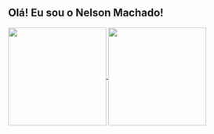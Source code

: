 ##   Olá! Eu sou o Nelson Machado!

<!-- GitHub Stats below -->
<a href="https://github.com/Nelsonmachado97/github-readme-stats">
<img height=200 align="center" src="https://github-readme-stats.vercel.app/api?username=Nelsonmachado97&show_icons=true&theme=transparent" />
</a>

<!-- Top langs (Rank de linguagens) -->
<a href="https://github.com/Nelsonmachado97/github-readme-stats">
<img height=200 align="center" src="https://github-readme-stats.vercel.app/api/top-langs/?username=Nelsonmachado97&size_weight=0.5&count_weight=0.5&langs_count=4&theme=transparent" />
</a>
